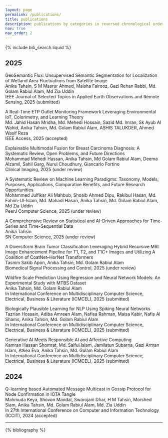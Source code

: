 ```yaml
---
layout: page
permalink: /publications/
title: publications
description: publications by categories in reversed chronological order. generated by jekyll-scholar.
nav: true
nav_order: 2
---
```


<!-- _pages/publications.md -->

<!-- Bibsearch Feature -->

{% include bib_search.liquid %}


## 2025
GeoSemantic Flux: Unsupervised Semantic Segmentation for Localization of Wetland Area Fluctuations from Satellite Image  
Anika Tahsin, S M Masrur Ahmed, Maisha Fairooz, Gazi Rehan Rabbi, Md. Golam Rabiul Alam, Md Zia Uddin  
IEEE Journal of Selected Topics in Applied Earth Observations and Remote Sensing, 2025 (submitted)

A Real-Time ETP Outlet Monitoring Framework Leveraging Environmental IoT, Colorimetry, and Learning Theory  
Md. Jahid Hasan Mridha, Md. Mehedi Hossain, Sazid Md. Imran, Sk Ayub Al Wahid, Anika Tahsin, Md. Golam Rabiul Alam, ASHIS TALUKDER, Ahmed Wasif Reza  
IEEE Access, 2025 (accepted)

Explainable Multimodal Fusion for Breast Carcinoma Diagnosis: A Systematic Review, Open Problems, and Future Directions  
Mohammad Mehedi Hassan, Anika Tahsin, Md Golam Rabiul Alam, Deema Alzamil, Sahil Garg, Nurul Choudhury, Giancarlo Fortino  
Clinical Imaging, 2025 (under review)

A Systematic Review on Machine Learning Paradigms: Taxonomy, Models, Purposes, Applications, Comparative Benefits, and Future Research Opportunities  
Mohammed Julfikar Ali Mahbub, Shoaib Ahmed Dipu, Rakibul Hasan, Md. Fahim-Ul-Islam, Md. Mahadi Hasan, Anika Tahsin, Md. Golam Rabiul Alam, Md Zia Uddin  
PeerJ Computer Science, 2025 (under review)

A Comprehensive Review on Statistical and AI-Driven Approaches for Time-Series and Time-Sequential Data  
Anika Tahsin  
SN Computer Science, 2025 (under review)

A Diversiform Brain Tumor Classification Leveraging Hybrid Recursive MRI Image Enhancement Pipeline for T1, T2, and T1C+ Images and Utilizing A Coalition of CoatNet–HorNet Transformers  
Tasnim Sakib Apon, Anika Tahsin, Md. Golam Rabiul Alam  
Biomedical Signal Processing and Control, 2025 (under review)

Wildfire Scale Prediction Using Regression and Neural Network Models: An Experimental Study with MTBS Dataset  
Anika Tahsin, Md. Golam Rabiul Alam  
In International Conference on Multidisciplinary Computer Science, Electrical, Business & Literature (ICMCEL), 2025 (submitted)

Biologically Plausible Learning for NLP Using Spiking Neural Networks  
Tazrian Hossain, Adiba Amreen Alam, Nafisa Rahman, Maisa Kabir, Nafis Al Shams, Anika Tahsin, Md. Golam Rabiul Alam  
In International Conference on Multidisciplinary Computer Science, Electrical, Business & Literature (ICMCEL), 2025 (submitted)

Generative AI Meets Responsible AI and Affective Computing  
Kamran Hassan Shomrat, Md. Saiful Islam, Jamilatun Subarna, Gazi Arman Islam, Atkea Eva, Anika Tahsin, Md. Golam Rabiul Alam  
In International Conference on Multidisciplinary Computer Science, Electrical, Business & Literature (ICMCEL), 2025 (submitted)

## 2024
Q-learning based Automated Message Multicast in Gossip Protocol for Node Confirmation in IOTA Tangle  
Mahmuda Keya, Shovon Mandal, Swarojani Dhar, H M Tahsin, Morshed Siam, Anika Tahsin, Md. Golam Rabiul Alam, Md. Zia Uddin  
In 27th International Conference on Computer and Information Technology (ICCIT), 2024 (accepted)

---

<!-- Optional: also render your full .bib dynamically below -->
<div class="publications">
{% bibliography %}
</div>
